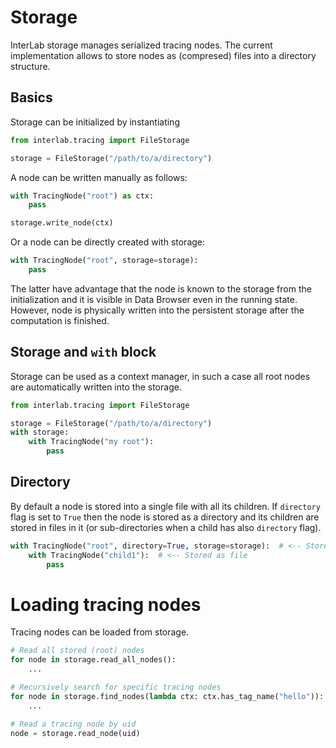 # Storage

InterLab storage manages serialized tracing nodes.
The current implementation allows to store nodes as (compresed) files into a directory structure.

## Basics

Storage can be initialized by instantiating [](pdoc:interlab.tracing.FileStorage)

```python
from interlab.tracing import FileStorage

storage = FileStorage("/path/to/a/directory")
```

A node can be written manually as follows:

```python
with TracingNode("root") as ctx:
    pass

storage.write_node(ctx)
```

Or a node can be directly created with storage:

```python
with TracingNode("root", storage=storage):
    pass
```

The latter have advantage that the node is known to the storage
from the initialization and it is visible in Data Browser even in the running state.
However, node is physically written into the persistent storage after the computation is finished.


## Storage and `with` block

Storage can be used as a context manager, in such a case all root nodes are automatically written
into the storage.

```python
from interlab.tracing import FileStorage

storage = FileStorage("/path/to/a/directory")
with storage:
    with TracingNode("my root"):
        pass
```

## Directory

By default a node is stored into a single file with all its children. If `directory` flag is set to `True` then
the node is stored as a directory and its children are stored in files in it (or sub-directories
when a child has also `directory` flag).

```python
with TracingNode("root", directory=True, storage=storage):  # <-- Stored as a dictionary
    with TracingNode("child1"):  # <-- Stored as file
        pass
```

# Loading tracing nodes

Tracing nodes can be loaded from storage.

```python
# Read all stored (root) nodes
for node in storage.read_all_nodes():
    ...

# Recursively search for specific tracing nodes
for node in storage.find_nodes(lambda ctx: ctx.has_tag_name("hello")):
    ...

# Read a tracing node by uid
node = storage.read_node(uid)
```